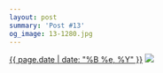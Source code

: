 ```yaml
---
layout: post
summary: 'Post #13'
og_image: 13-1280.jpg
---
```


<p>
  <time><a href="/13">{{ page.date | date: "%B %e, %Y" }}</a></time>
  <a href="/13"><img src="{{ site.assets_url }}/13-640.jpg" srcset="{{ site.assets_url }}/13-1280.jpg 1280w, {{ site.assets_url }}/13-960.jpg 960w, {{ site.assets_url }}/13-640.jpg 640w, {{ site.assets_url }}/13-320.jpg 320w" sizes="(min-width: 700px) 50vw, calc(100vw - 2rem)" /></a>
</p>
